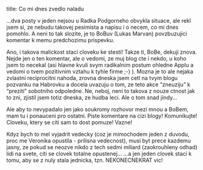 title: Co mi dnes zvedlo naladu

...dva posty v jeden nejsou u Radka Podgorneho obvykla situace, ale rekl jsem si, ze nebudu takovej pesimista a napisu i o necem, co mi dnes pomohlo. A neni to tak slozite, je to BoBuv (Lukas Marvan) povzbuzujici komentar k memu predchozimu prispevku.

Ano, i takova malickost staci cloveku ke stesti!
Takze ti, BoBe, dekuji znova. Nejde jen o ten komentar,
ale o vedomi, ze muj blog cte i nekdo, u koho jsem to necekal
(asi hlavne kvuli svym radikalnim postum ohledne Applu a vedomi
o tvem pozitivnim vztahu k tyhle firme ;-) ). Mozna je to ale nejaka zvlastni reciprocitni nahoda, zrovna dneska jsem cetl na tvym blogu pozvanku na Habrovku a docela uvazuju o tom, ze teto akce “zneuziju” k “preziti” sobotniho odpoledne. Ne, neboj, neni to takova z nouze ctnost jak to zni, zjistil jsem totiz dneska, ze hudba leci. Ale o tom snad jindy...

Ale aby to nevypadalo jen jako soukromy rozhovor mezi mnou a BoBem, mam tu i ponauceni pro ostatni. Piste komentare na cizi blogy! Komunikujte! Cloveku, ktery se citi sam to dost pomuze! Vazne!

Kdyz bych to mel vyjadrit vedecky (coz je mimochodem jeden z duvodu, proc me Veronika opustila - prilisna vedecnost), musi byt prece kazdemu jasny, ze pokud se neozve nikdo z tech sedmi miliard (zaokrouhleny odhad) lidi na svete, citi se clovek totalne opustenej...
...a jen jeden clovek staci k tomu, aby se z nuly stala jednicka, tzn. NEKONECNEKRAT vic!
